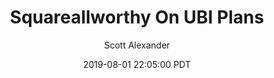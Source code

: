 ---
layout: podcast
title: "Squareallworthy On UBI Plans"
author: Scott Alexander
description: https://slatestarcodex.com/2019/08/01/squareallworthy-on-ubi-plans/
date: 2019-08-01 22:05:00 PDT
length: 1337968
duration: 334
guid: squareallworthy-on-ubi-plans
---